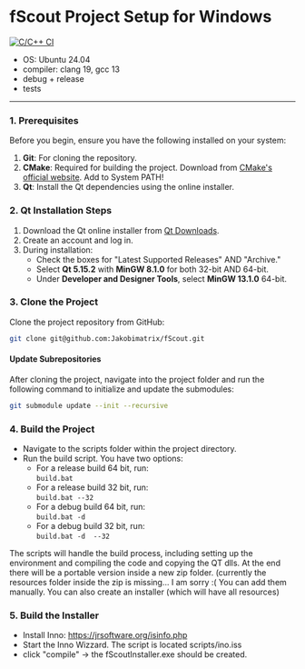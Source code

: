 

# fScout Project Setup for Windows

[![C/C++ CI](https://github.com/Jakobimatrix/fScout/actions/workflows/ubuntu_build_test.yml/badge.svg)](https://github.com/Jakobimatrix/fScout/actions/workflows/ubuntu_build_test.yml)

 - OS: Ubuntu 24.04
 - compiler: clang 19, gcc 13
 - debug + release
 - tests

---

### 1. Prerequisites

Before you begin, ensure you have the following installed on your system:

1. **Git**: For cloning the repository.
2. **CMake**: Required for building the project. Download from [CMake's official website](https://cmake.org/download/). Add to System PATH!
3. **Qt**: Install the Qt dependencies using the online installer.

### 2. Qt Installation Steps

1. Download the Qt online installer from [Qt Downloads](https://www.qt.io/download).
2. Create an account and log in.
3. During installation:
   - Check the boxes for "Latest Supported Releases" AND "Archive."
   - Select **Qt 5.15.2** with **MinGW 8.1.0** for both 32-bit AND 64-bit.
   - Under **Developer and Designer Tools**, select **MinGW 13.1.0** 64-bit.

### 3. Clone the Project

Clone the project repository from GitHub:

```bash
git clone git@github.com:Jakobimatrix/fScout.git
```

#### Update Subrepositories

After cloning the project, navigate into the project folder and run the following command to initialize and update the submodules:

```bash
git submodule update --init --recursive
```

### 4. Build the Project

 - Navigate to the scripts folder within the project directory.
 - Run the build script. You have two options:  
   - For a release build 64 bit, run:  
        `build.bat`
   - For a release build 32 bit, run:  
        `build.bat --32`
   - For a debug build 64 bit, run:  
        `build.bat -d`
   - For a debug build 32 bit, run:  
        `build.bat -d  --32`

The scripts will handle the build process, including setting up the environment and compiling the code and copying the QT dlls.
At the end there will be a portable version inside a new zip folder. (currently the resources folder inside the zip is missing... I am sorry :(
You can add them manually. You can also create an installer (which will have all resources)

### 5. Build the Installer

 - Install Inno: https://jrsoftware.org/isinfo.php
 - Start the Inno Wizzard. The script is located scripts/ino.iss
 - click "compile" -> the fScoutInstaller.exe should be created. 
 
